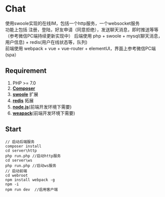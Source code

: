 # Chat
使用swoole实现的在线IM，包括一个http服务，一个websocket服务  
功能上包括 注册，登陆，好友申请（同意拒绝），发送聊天消息，即时推送等等（参考微信PC端持续更新实现中）
后端使用 php + swoole + mysql(聊天消息，用户信息) + redis(用户在线状态等，队列)   
前端使用 webpack + vue + vue-router + elementUI，界面上参考微信PC端(spa）
## Requirement
1. PHP >= 7.0
2. **[Composer](https://getcomposer.org/)**
3. **[swoole](https://www.swoole.com/)** 扩展
4. **[redis](http://pecl.php.net/package/redis)** 拓展
5. **[node.js](https://nodejs.org/en/)**(前端开发环境下需要)  
6. **[weapack](http://webpack.github.io/)**(前端开发环境下需要)  
## Start
```shell
// 启动后端服务
composer install
cd server\http 
php run.php //启动http服务
cd server\ws
php run.php //启动ws服务
// 启动前端
cd webroot
npm install webpack -g
npm -i
npm run dev  //启用客户端
```